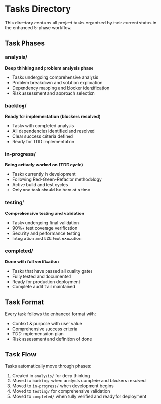 # Tasks Directory

This directory contains all project tasks organized by their current status in the enhanced 5-phase workflow.

## Task Phases

### analysis/
**Deep thinking and problem analysis phase**
- Tasks undergoing comprehensive analysis
- Problem breakdown and solution exploration
- Dependency mapping and blocker identification
- Risk assessment and approach selection

### backlog/
**Ready for implementation (blockers resolved)**
- Tasks with completed analysis
- All dependencies identified and resolved
- Clear success criteria defined
- Ready for TDD implementation

### in-progress/
**Being actively worked on (TDD cycle)**
- Tasks currently in development
- Following Red-Green-Refactor methodology
- Active build and test cycles
- Only one task should be here at a time

### testing/
**Comprehensive testing and validation**
- Tasks undergoing final validation
- 90%+ test coverage verification
- Security and performance testing
- Integration and E2E test execution

### completed/
**Done with full verification**
- Tasks that have passed all quality gates
- Fully tested and documented
- Ready for production deployment
- Complete audit trail maintained

## Task Format

Every task follows the enhanced format with:
- Context & purpose with user value
- Comprehensive success criteria
- TDD implementation plan
- Risk assessment and definition of done

## Task Flow

Tasks automatically move through phases:
1. Created in `analysis/` for deep thinking
2. Moved to `backlog/` when analysis complete and blockers resolved
3. Moved to `in-progress/` when development begins
4. Moved to `testing/` for comprehensive validation
5. Moved to `completed/` when fully verified and ready for deployment